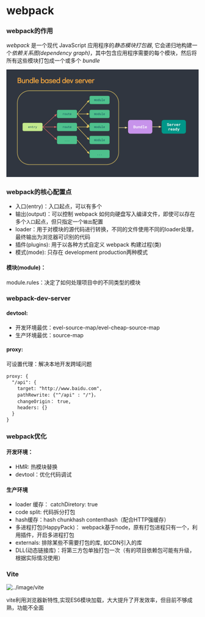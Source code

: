 # webpack

### webpack的作用

*webpack* 是一个现代 JavaScript 应用程序的*静态模块打包器*, 它会递归地构建一个*依赖关系图(dependency graph)*，其中包含应用程序需要的每个模块，然后将所有这些模块打包成一个或多个 *bundle*

![](https://github.com/zhushihao110/blog/blob/master/image/webpack.png)

### webpack的核心配置点

- 入口(entry)：入口起点，可以有多个
- 输出(output)：可以控制 webpack 如何向硬盘写入编译文件，即使可以存在多个`入口`起点，但只指定一个`输出`配置
- loader：用于对模块的源代码进行转换，不同的文件使用不同的loader处理，最终输出为浏览器可识别的代码
- 插件(plugins): 用于以各种方式自定义 webpack 构建过程(类)
- 模式(mode): 只存在 development  production两种模式

#### 模块(module)：

module.rules：决定了如何处理项目中的不同类型的模块

### webpack-dev-server

#### devtool:  

- 开发环境最优：evel-source-map/evel-cheap-source-map
- 生产环境最优：source-map

#### proxy: 

可设置代理：解决本地开发跨域问题

```
proxy: {
  "/api": {
    target: "http://www.baidu.com",
    pathRewrite: {"^/api" : "/"}，
    changeOrigin： true,
    headers: {}
  }
}
```



### webpack优化

#### 开发环境：

- HMR:  热模块替换
- devtool：优化代码调试

#### 生产环境

- loader 缓存： catchDiretory: true
- code split:  代码拆分打包
- hash缓存：hash chunkhash  contenthash（配合HTTP强缓存）
- 多进程打包(HappyPack)： webpack基于node，原有打包进程只有一个，利用插件，开启多进程打包
- externals: 排除某些不需要打包的库, 如CDN引入的库
- DLL(动态链接库)：将第三方包单独打包一次（有的项目依赖包可能有升级，根据实际情况使用）

### Vite 

![../image/vite](E:\blog\image\vite.png)

vite利用浏览器新特性,实现ES6模块加载，大大提升了开发效率，但目前不够成熟，功能不全面